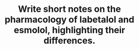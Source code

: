 ---
title: "Write short notes on the pharmacology of labetalol and esmolol, highlighting their differences."
entityType: SAQ
exam: PEX
college: CICM
year: 2022
sitting: A
question: 5
passRate: 32
EC_expectedDomains:
- "The major differences between the two drugs’ including the target receptors and subsequent effects"
- "Antiarrhythmic effects"
- "Details about the metabolism and overall pharmacokinetics of the drugs"
- "A factual knowledge about both individual drugs and specific details related to any differences influencing the potential application of these differences"
EC_errorsCommon:
- "Most answers demonstrated limited knowledge about the major differences between the two drugs’ including the target receptors and subsequent effects."
- "Antiarrhythmic effects were often omitted in answers, and scant or incorrect details provided about the metabolism and overall pharmacokinetics of the drugs."
- "Generic vague statements about pharmacokinetic properties of medications do not attract marks."
- "A table superficially listing aspects of both drugs would not be of a passing standard."
- "Many answers demonstrated significant incorrect facts."
---